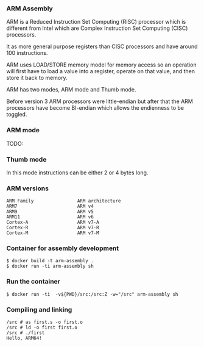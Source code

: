 ### ARM Assembly
ARM is a Reduced Instruction Set Computing (RISC) processor which is different
from Intel which are Complex Instruction Set Computing (CISC) processors.

It as more general purpose registers than CISC processors and have around 100
instructions.

ARM uses LOAD/STORE memory model for memory access so an operation will first
have to load a value into a register, operate on that value, and then store it
back to memory.

ARM has two modes, ARM mode and Thumb mode. 

Before version 3 ARM processors were little-endian but after that the ARM
processors have become BI-endian which allows the endienness to be toggled.

### ARM mode
TODO:

### Thumb mode
In this mode instructions can be either 2 or 4 bytes long.


### ARM versions
```
ARM Family                ARM architecture
ARM7                      ARM v4
ARM9                      ARM v5
ARM11                     ARM v6
Cortex-A                  ARM v7-A
Cortex-R                  ARM v7-R
Cortex-M                  ARM v7-M
```

### Container for assembly development
```console
$ docker build -t arm-assembly .
$ docker run -ti arm-assembly sh
```

### Run the container
```console
$ docker run -ti  -v${PWD}/src:/src:Z -w="/src" arm-assembly sh
```

### Compiling and linking
```console
/src # as first.s -o first.o
/src # ld -o first first.o 
/src # ./first
Hello, ARM64!
```

